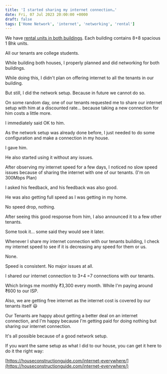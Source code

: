```yaml
---
title: 'I started sharing my internet connection…'
date: Fri, 07 Jul 2023 20:00:00 +0000
draft: false
tags: ['Home Network', 'internet', 'networking', 'rental']
---
```


We have [rental units in both buildings](https://indianlandlord.com/). Each building contains 8+8 spacious 1 Bhk units.

All our tenants are college students.

While building both houses, I properly planned and did networking for both buildings.

While doing this, I didn't plan on offering internet to all the tenants in our building.

But still, I did the network setup. Because in future we cannot do so.

On some random day, one of our tenants requested me to share our internet setup with him at a discounted rate… because taking a new connection for him costs a little more.

I immediately said OK to him.

As the network setup was already done before, I just needed to do some configuration and make a connection in my house.

I gave him.

He also started using it without any issues.

After observing my internet speed for a few days, I noticed no slow speed issues because of sharing the internet with one of our tenants. (I'm on 300Mbps Plan)

I asked his feedback, and his feedback was also good.

He was also getting full speed as I was getting in my home.

No speed drop, nothing.

After seeing this good response from him, I also announced it to a few other tenants.

Some took it… some said they would see it later.

Whenever I share my internet connection with our tenants building, I check my internet speed to see if it is decreasing any speed for them or us.

None.

Speed is consistent. No major issues at all.

I shared our internet connection to 3+4 =7 connections with our tenants.

Which brings me monthly ₹3,300 every month. While I'm paying around ₹600 to our ISP.

Also, we are getting free internet as the internet cost is covered by our tenants itself 😃

Our Tenants are happy about getting a better deal on an internet connection, and I'm happy because I'm getting paid for doing nothing but sharing our internet connection.

It's all possible because of a good network setup.

If you want the same setup as what I did to our house, you can get it here to do it the right way:

[https://houseconstructionguide.com/internet-everywhere/](https://houseconstructionguide.com/internet-everywhere/)
